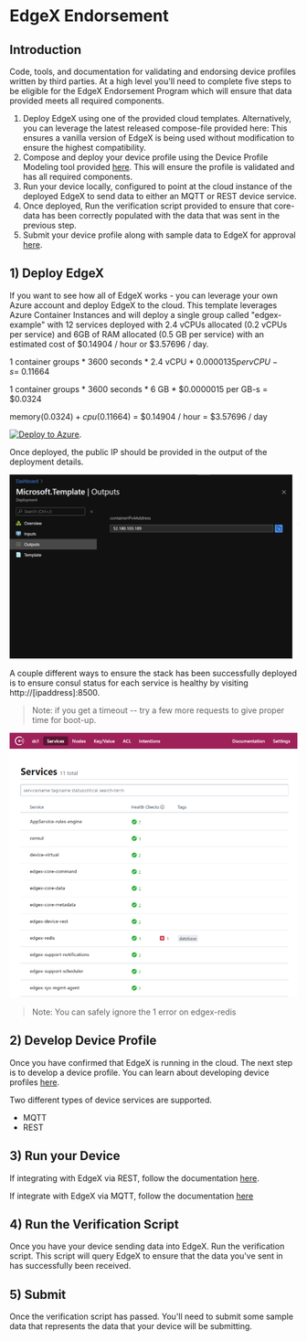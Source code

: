 # EdgeX Endorsement

## Introduction

Code, tools, and documentation for validating and endorsing device profiles written by third parties. At a high level you'll need to complete five steps to be eligible for the EdgeX Endorsement Program which will ensure that data provided meets all required components. 

1) Deploy EdgeX using one of the provided cloud templates. Alternatively, you can leverage the latest released compose-file provided here: This ensures a vanilla version of EdgeX is being used without modification to ensure the highest compatibility.
2)  Compose and deploy your device profile using the Device Profile Modeling tool provided [here](https://www.edgexfoundry.org/tbd). This will ensure the profile is validated and has all required components.
2) Run your device locally, configured to point at the cloud instance of the deployed EdgeX to send data to either an MQTT or REST device service.
3) Once deployed, Run the verification script provided to ensure that core-data has been correctly populated with the data that was sent in the previous step.
4) Submit your device profile along with sample data to EdgeX for approval [here](https://www.edgexfoundry.org/tbd).



## 1) Deploy EdgeX

If you want to see how all of EdgeX works - you can leverage your own Azure account and deploy EdgeX to the cloud. This template leverages Azure Container Instances and will deploy a single group called "edgex-example" with 12 services deployed with 2.4 vCPUs allocated (0.2 vCPUs per service) and 6GB of RAM allocated (0.5 GB per service) with an estimated cost of $0.14904 / hour or $3.57696 / day. 

1 container groups * 3600 seconds * 2.4 vCPU * $0.0000135 per vCPU-s  = ~$0.11664

1 container groups * 3600 seconds * 6 GB * $0.0000015 per GB-s  = $0.0324

memory($0.0324) + cpu($0.11664) = $0.14904 / hour
= $3.57696 / day

[![Deploy to Azure](https://aka.ms/deploytoazurebutton)](https://portal.azure.com/#create/Microsoft.Template/uri/https%3A%2F%2Fraw.githubusercontent.com%2Frsdmike%2Fedgex-endorsement%2Farm%2Ftemplates%2Fazure%2Fazuredeploy.json).

Once deployed, the public IP should be provided in the output of the deployment details.

![Screenshot](./images/azure_output_screenshot.png)

A couple different ways to ensure the stack has been successfully deployed is to ensure consul status for each service is healthy by visiting http://[ipaddress]:8500. 

> Note: if you get a timeout -- try a few more requests to give proper time for boot-up.

![Screenshot](./images/consul_health.png)

> Note: You can safely ignore the 1 error on edgex-redis

## 2)  Develop Device Profile

Once you have confirmed that EdgeX is running in the cloud. The next step is to develop a device profile. You can learn about developing device profiles [here](https://docs.edgexfoundry.org/1.2/microservices/device/profile/Ch-DeviceProfile/).

Two different types of device services are supported.
 - MQTT
 - REST

## 3) Run your Device

If integrating with EdgeX via REST, follow the documentation [here](https://github.com/edgexfoundry/device-rest-go). 

If integrate with EdgeX via MQTT, follow the documentation [here](https://docs.edgexfoundry.org/1.2/examples/Ch-ExamplesAddingMQTTDevice/
)

## 4) Run the Verification Script

Once you have your device sending data into EdgeX. Run the verification script. 
This script will query EdgeX to ensure that the data you've sent in has successfully been received. 

## 5) Submit

Once the verification script has passed. You'll need to submit some sample data that represents the data that your device will be submitting. 


